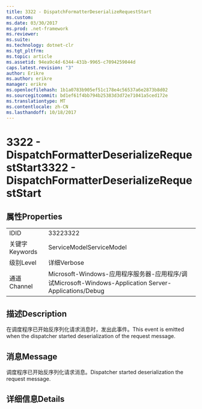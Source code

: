```yaml
---
title: 3322 - DispatchFormatterDeserializeRequestStart
ms.custom: 
ms.date: 03/30/2017
ms.prod: .net-framework
ms.reviewer: 
ms.suite: 
ms.technology: dotnet-clr
ms.tgt_pltfrm: 
ms.topic: article
ms.assetid: 94ea9c4d-6344-431b-9965-c7094259044d
caps.latest.revision: "3"
author: Erikre
ms.author: erikre
manager: erikre
ms.openlocfilehash: 1b1a0783b905ef51c178e4c56537a6e2873b8d02
ms.sourcegitcommit: bd1ef61f4bb794b25383d3d72e71041a5ced172e
ms.translationtype: MT
ms.contentlocale: zh-CN
ms.lasthandoff: 10/18/2017
---
```

# <a name="3322---dispatchformatterdeserializerequeststart"></a><span data-ttu-id="bd686-102">3322 - DispatchFormatterDeserializeRequestStart</span><span class="sxs-lookup"><span data-stu-id="bd686-102">3322 - DispatchFormatterDeserializeRequestStart</span></span>
## <a name="properties"></a><span data-ttu-id="bd686-103">属性</span><span class="sxs-lookup"><span data-stu-id="bd686-103">Properties</span></span>  
  
|||  
|-|-|  
|<span data-ttu-id="bd686-104">ID</span><span class="sxs-lookup"><span data-stu-id="bd686-104">ID</span></span>|<span data-ttu-id="bd686-105">3322</span><span class="sxs-lookup"><span data-stu-id="bd686-105">3322</span></span>|  
|<span data-ttu-id="bd686-106">关键字</span><span class="sxs-lookup"><span data-stu-id="bd686-106">Keywords</span></span>|<span data-ttu-id="bd686-107">ServiceModel</span><span class="sxs-lookup"><span data-stu-id="bd686-107">ServiceModel</span></span>|  
|<span data-ttu-id="bd686-108">级别</span><span class="sxs-lookup"><span data-stu-id="bd686-108">Level</span></span>|<span data-ttu-id="bd686-109">详细</span><span class="sxs-lookup"><span data-stu-id="bd686-109">Verbose</span></span>|  
|<span data-ttu-id="bd686-110">通道</span><span class="sxs-lookup"><span data-stu-id="bd686-110">Channel</span></span>|<span data-ttu-id="bd686-111">Microsoft-Windows-应用程序服务器-应用程序/调试</span><span class="sxs-lookup"><span data-stu-id="bd686-111">Microsoft-Windows-Application Server-Applications/Debug</span></span>|  
  
## <a name="description"></a><span data-ttu-id="bd686-112">描述</span><span class="sxs-lookup"><span data-stu-id="bd686-112">Description</span></span>  
 <span data-ttu-id="bd686-113">在调度程序已开始反序列化请求消息时，发出此事件。</span><span class="sxs-lookup"><span data-stu-id="bd686-113">This event is emitted when the dispatcher started deserialization of the request message.</span></span>  
  
## <a name="message"></a><span data-ttu-id="bd686-114">消息</span><span class="sxs-lookup"><span data-stu-id="bd686-114">Message</span></span>  
 <span data-ttu-id="bd686-115">调度程序已开始反序列化请求消息。</span><span class="sxs-lookup"><span data-stu-id="bd686-115">Dispatcher started deserialization the request message.</span></span>  
  
## <a name="details"></a><span data-ttu-id="bd686-116">详细信息</span><span class="sxs-lookup"><span data-stu-id="bd686-116">Details</span></span>
